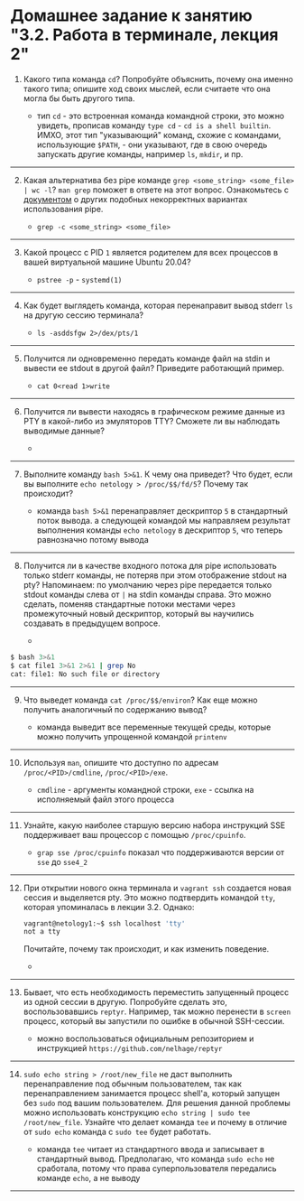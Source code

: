 # Домашнее задание к занятию "3.2. Работа в терминале, лекция 2"

1. Какого типа команда `cd`? Попробуйте объяснить, почему она именно такого типа; опишите ход своих мыслей, если считаете что она могла бы быть другого типа.

	- тип `cd` - это встроенная команда командной строки, это можно увидеть, прописав команду `type cd` - `cd is a shell builtin`. ИМХО, этот тип "указывающий" команд, схожие с командами, использующие `$PATH`, - они указывают, где в свою очередь запускать другие команды, например `ls`, `mkdir`, и пр.

***
2. Какая альтернатива без pipe команде `grep <some_string> <some_file> | wc -l`? `man grep` поможет в ответе на этот вопрос. Ознакомьтесь с [документом](http://www.smallo.ruhr.de/award.html) о других подобных некорректных вариантах использования pipe.

	- `grep -c <some_string> <some_file>`

***

3. Какой процесс с PID `1` является родителем для всех процессов в вашей виртуальной машине Ubuntu 20.04?

	- `pstree -p` - `systemd(1)`

***

4. Как будет выглядеть команда, которая перенаправит вывод stderr `ls` на другую сессию терминала?

	- `ls -asddsfgw 2>/dex/pts/1`

***
5. Получится ли одновременно передать команде файл на stdin и вывести ее stdout в другой файл? Приведите работающий пример.

	- `cat 0<read 1>write`

***
6. Получится ли вывести находясь в графическом режиме данные из PTY в какой-либо из эмуляторов TTY? Сможете ли вы наблюдать выводимые данные?

	-

***
7. Выполните команду `bash 5>&1`. К чему она приведет? Что будет, если вы выполните `echo netology > /proc/$$/fd/5`? Почему так происходит?

	- команда `bash 5>&1` перенаправляет дескриптор `5` в стандартный поток вывода. а следующей командой мы направляем результат выполнения команды `echo netology` в дескриптор `5`, что теперь равнозначно потому вывода

***
8. Получится ли в качестве входного потока для pipe использовать только stderr команды, не потеряв при этом отображение stdout на pty? Напоминаем: по умолчанию через pipe передается только stdout команды слева от `|` на stdin команды справа.
Это можно сделать, поменяв стандартные потоки местами через промежуточный новый дескриптор, который вы научились создавать в предыдущем вопросе.

	-
```bash
$ bash 3>&1
$ cat file1 3>&1 2>&1 | grep No
cat: file1: No such file or directory
```

***
9. Что выведет команда `cat /proc/$$/environ`? Как еще можно получить аналогичный по содержанию вывод?

	- команда выведит все переменные текущей среды, которые можно получить упрощенной командой `printenv`

***
10. Используя `man`, опишите что доступно по адресам `/proc/<PID>/cmdline`, `/proc/<PID>/exe`.

	- `cmdline` - аргументы командной строки, `exe` - cсылка на исполняемый файл этого процесса

***
11. Узнайте, какую наиболее старшую версию набора инструкций SSE поддерживает ваш процессор с помощью `/proc/cpuinfo`.

	- `grap sse /proc/cpuinfo` показал что поддерживаются версии от `sse` до `sse4_2`

***
12. При открытии нового окна терминала и `vagrant ssh` создается новая сессия и выделяется pty. Это можно подтвердить командой `tty`, которая упоминалась в лекции 3.2. Однако:

    ```bash
	vagrant@netology1:~$ ssh localhost 'tty'
	not a tty
    ```
	Почитайте, почему так происходит, и как изменить поведение.

	-

***
13. Бывает, что есть необходимость переместить запущенный процесс из одной сессии в другую. Попробуйте сделать это, воспользовавшись `reptyr`. Например, так можно перенести в `screen` процесс, который вы запустили по ошибке в обычной SSH-сессии.

	- можно воспользоваться официальным репозиторием и инструкцией `https://github.com/nelhage/reptyr`

***
14. `sudo echo string > /root/new_file` не даст выполнить перенаправление под обычным пользователем, так как перенаправлением занимается процесс shell'а, который запущен без `sudo` под вашим пользователем. Для решения данной проблемы можно использовать конструкцию `echo string | sudo tee /root/new_file`. Узнайте что делает команда `tee` и почему в отличие от `sudo echo` команда с `sudo tee` будет работать.

	- команда `tee` читает из стандартного ввода и записывает в стандартный вывод. Предполагаю, что команда `sudo echo` не сработала, потому что права суперпользователя передались команде `echo`, а не выводу

***